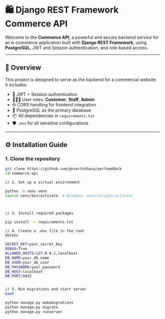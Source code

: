 
# 🛍️ Django REST Framework Commerce API

Welcome to the **Commerce API**, a powerful and secure backend service for an e-commerce application built with **Django REST Framework**, using **PostgreSQL**, JWT and Session authentication, and role-based access.

---

## 🎯 Overview

This project is designed to serve as the backend for a commercial website. It includes:

- 🔐 JWT + Session authentication
- 🧑‍🤝‍🧑 User roles: **Customer**, **Staff**, **Admin**
- 🌐 CORS handling for frontend integration
- 🐘 PostgreSQL as the primary database
- 📦 All dependencies in `requirements.txt`
- 🛡️ `.env` for all sensitive configurations

---

## ⚙️ Installation Guide

### 1. Clone the repository

```bash
git clone https://github.com/gkvartskhava/perfumeBack
cd commerce-api

// 2. Set up a virtual environment

python -m venv venv
source venv/bin/activate  # Windows: venv\Scripts\activate



// 3. Install required packages 

pip install -r requirements.txt

// 4. Create a .env file in the root
dotenv

SECRET_KEY=your_secret_key
DEBUG=True
ALLOWED_HOSTS=127.0.0.1,localhost
DB_NAME=your_db_name
DB_USER=your_db_user
DB_PASSWORD=your_password
DB_HOST=localhost
DB_PORT=5432


// 5. Run migrations and start server
bash

python manage.py makemigrations
python manage.py migrate
python manage.py runserver